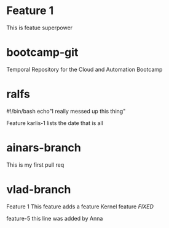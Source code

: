 
# Feature 1
This is featue
superpower
# bootcamp-git

Temporal Repository for the Cloud and Automation Bootcamp
   


# ralfs
#!/bin/bash
echo"I really messed up this thing"



Feature karlis-1
	lists the date
	that is all

# ainars-branch
This is my first pull req

# vlad-branch
Feature 1
This feature adds a feature
Kernel feature
*FIXED*


feature-5
this line was added by Anna








